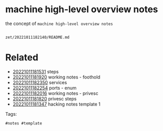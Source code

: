 # machine high-level overview notes

the concept of `machine high-level overview notes`

```
```

` zet/20221011182140/README.md `

# Related

- [20221011181531](/zet/20221011181531/README.md) steps
- [20221011181920](/zet/20221011181920/README.md) working notes - foothold
- [20221011182350](/zet/20221011182350/README.md) services
- [20221011182254](/zet/20221011182254/README.md) ports - enum
- [20221011182016](/zet/20221011182016/README.md) working notes - privesc
- [20221011181820](/zet/20221011181820/README.md) privesc steps
- [20221011181347](/zet/20221011181347/README.md) hacking notes template 1

Tags:

    #notes #template
